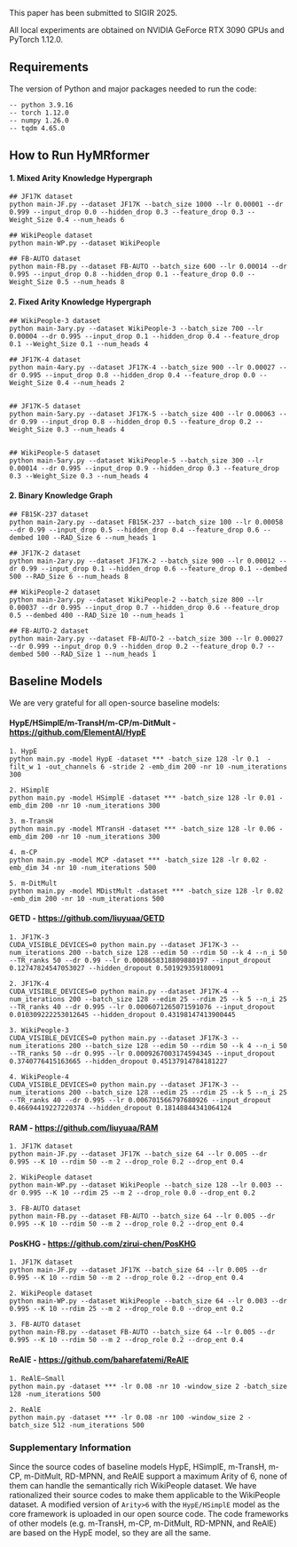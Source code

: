 This paper has been submitted to SIGIR 2025.

All local experiments are obtained on NVIDIA GeForce RTX 3090 GPUs and PyTorch 1.12.0.



## Requirements
The version of Python and major packages needed to run the code:
   
    -- python 3.9.16
    -- torch 1.12.0
    -- numpy 1.26.0
    -- tqdm 4.65.0



## How to Run HyMRformer

#### 1. Mixed Arity Knowledge Hypergraph
```
## JF17K dataset
python main-JF.py --dataset JF17K --batch_size 1000 --lr 0.00001 --dr 0.999 --input_drop 0.0 --hidden_drop 0.3 --feature_drop 0.3 --Weight_Size 0.4 --num_heads 6

## WikiPeople dataset
python main-WP.py --dataset WikiPeople

## FB-AUTO dataset
python main-FB.py --dataset FB-AUTO --batch_size 600 --lr 0.00014 --dr 0.995 --input_drop 0.8 --hidden_drop 0.1 --feature_drop 0.0 --Weight_Size 0.5 --num_heads 8
```


#### 2. Fixed Arity Knowledge Hypergraph
```
## WikiPeople-3 dataset
python main-3ary.py --dataset WikiPeople-3 --batch_size 700 --lr 0.00004 --dr 0.995 --input_drop 0.1 --hidden_drop 0.4 --feature_drop 0.1 --Weight_Size 0.1 --num_heads 4

## JF17K-4 dataset
python main-4ary.py --dataset JF17K-4 --batch_size 900 --lr 0.00027 --dr 0.995 --input_drop 0.8 --hidden_drop 0.4 --feature_drop 0.0 --Weight_Size 0.4 --num_heads 2


## JF17K-5 dataset
python main-5ary.py --dataset JF17K-5 --batch_size 400 --lr 0.00063 --dr 0.99 --input_drop 0.8 --hidden_drop 0.5 --feature_drop 0.2 --Weight_Size 0.3 --num_heads 4


## WikiPeople-5 dataset
python main-5ary.py --dataset WikiPeople-5 --batch_size 300 --lr 0.00014 --dr 0.995 --input_drop 0.9 --hidden_drop 0.3 --feature_drop 0.3 --Weight_Size 0.3 --num_heads 4
```


#### 2. Binary Knowledge Graph
```
## FB15K-237 dataset
python main-2ary.py --dataset FB15K-237 --batch_size 100 --lr 0.00058 --dr 0.99 --input_drop 0.5 --hidden_drop 0.4 --feature_drop 0.6 --dembed 100 --RAD_Size 6 --num_heads 1

## JF17K-2 dataset
python main-2ary.py --dataset JF17K-2 --batch_size 900 --lr 0.00012 --dr 0.99 --input_drop 0.1 --hidden_drop 0.6 --feature_drop 0.1 --dembed 500 --RAD_Size 6 --num_heads 8

## WikiPeople-2 dataset
python main-2ary.py --dataset WikiPeople-2 --batch_size 800 --lr 0.00037 --dr 0.995 --input_drop 0.7 --hidden_drop 0.6 --feature_drop 0.5 --dembed 400 --RAD_Size 10 --num_heads 1

## FB-AUTO-2 dataset
python main-2ary.py --dataset FB-AUTO-2 --batch_size 300 --lr 0.00027 --dr 0.999 --input_drop 0.9 --hidden_drop 0.2 --feature_drop 0.7 --dembed 500 --RAD_Size 1 --num_heads 1
```





## Baseline Models
We are very grateful for all open-source baseline models:

#### HypE/HSimplE/m-TransH/m-CP/m-DitMult - https://github.com/ElementAI/HypE
```
1. HypE
python main.py -model HypE -dataset *** -batch_size 128 -lr 0.1  -filt_w 1 -out_channels 6 -stride 2 -emb_dim 200 -nr 10 -num_iterations 300

2. HSimplE
python main.py -model HSimplE -dataset *** -batch_size 128 -lr 0.01 -emb_dim 200 -nr 10 -num_iterations 300

3. m-TransH
python main.py -model MTransH -dataset *** -batch_size 128 -lr 0.06 -emb_dim 200 -nr 10 -num_iterations 300

4. m-CP
python main.py -model MCP -dataset *** -batch_size 128 -lr 0.02 -emb_dim 34 -nr 10 -num_iterations 500

5. m-DitMult
python main.py -model MDistMult -dataset *** -batch_size 128 -lr 0.02 -emb_dim 200 -nr 10 -num_iterations 500
```

#### GETD - https://github.com/liuyuaa/GETD
```
1. JF17K-3
CUDA_VISIBLE_DEVICES=0 python main.py --dataset JF17K-3 --num_iterations 200 --batch_size 128 --edim 50 --rdim 50 --k 4 --n_i 50 --TR_ranks 50 --dr 0.99 --lr 0.0008658318809880197 --input_dropout 0.12747824547053027 --hidden_dropout 0.501929359180091

2. JF17K-4
CUDA_VISIBLE_DEVICES=0 python main.py --dataset JF17K-4 --num_iterations 200 --batch_size 128 --edim 25 --rdim 25 --k 5 --n_i 25 --TR_ranks 40 --dr 0.995 --lr 0.0006071265071591076 --input_dropout 0.010309222253012645 --hidden_dropout 0.43198147413900445

3. WikiPeople-3
CUDA_VISIBLE_DEVICES=0 python main.py --dataset JF17K-3 --num_iterations 200 --batch_size 128 --edim 50 --rdim 50 --k 4 --n_i 50 --TR_ranks 50 --dr 0.995 --lr 0.0009267003174594345 --input_dropout 0.3740776415163665 --hidden_dropout 0.45137914784181227

4. WikiPeople-4
CUDA_VISIBLE_DEVICES=0 python main.py --dataset JF17K-3 --num_iterations 200 --batch_size 128 --edim 25 --rdim 25 --k 5 --n_i 25 --TR_ranks 40 --dr 0.995 --lr 0.006701566797680926 --input_dropout 0.46694419227220374 --hidden_dropout 0.18148844341064124
```

#### RAM - https://github.com/liuyuaa/RAM
```
1. JF17K dataset
python main-JF.py --dataset JF17K --batch_size 64 --lr 0.005 --dr 0.995 --K 10 --rdim 50 --m 2 --drop_role 0.2 --drop_ent 0.4

2. WikiPeople dataset
python main-WP.py --dataset WikiPeople --batch_size 128 --lr 0.003 --dr 0.995 --K 10 --rdim 25 --m 2 --drop_role 0.0 --drop_ent 0.2

3. FB-AUTO dataset
python main-FB.py --dataset FB-AUTO --batch_size 64 --lr 0.005 --dr 0.995 --K 10 --rdim 50 --m 2 --drop_role 0.2 --drop_ent 0.4
```

#### PosKHG - https://github.com/zirui-chen/PosKHG
```
1. JF17K dataset
python main-JF.py --dataset JF17K --batch_size 64 --lr 0.005 --dr 0.995 --K 10 --rdim 50 --m 2 --drop_role 0.2 --drop_ent 0.4

2. WikiPeople dataset
python main-WP.py --dataset WikiPeople --batch_size 64 --lr 0.003 --dr 0.995 --K 10 --rdim 25 --m 2 --drop_role 0.0 --drop_ent 0.2

3. FB-AUTO dataset
python main-FB.py --dataset FB-AUTO --batch_size 64 --lr 0.005 --dr 0.995 --K 10 --rdim 50 --m 2 --drop_role 0.2 --drop_ent 0.4
```

#### ReAlE - https://github.com/baharefatemi/ReAlE
```
1. ReAlE—Small
python main.py -dataset *** -lr 0.08 -nr 10 -window_size 2 -batch_size 128 -num_iterations 500

2. ReAlE
python main.py -dataset *** -lr 0.08 -nr 100 -window_size 2 -batch_size 512 -num_iterations 500
```

### Supplementary Information
Since the source codes of baseline models HypE, HSimplE, m-TransH, m-CP, m-DitMult, RD-MPNN, and ReAlE support a maximum Arity of 6, none of them can handle the semantically rich WikiPeople dataset.
We have rationalized their source codes to make them applicable to the WikiPeople dataset.
A modified version of `Arity>6` with the `HypE/HSimplE` model as the core framework is uploaded in our open source code. The code frameworks of other models (e.g. m-TransH, m-CP, m-DitMult, RD-MPNN, and ReAlE) are based on the HypE model, so they are all the same.
